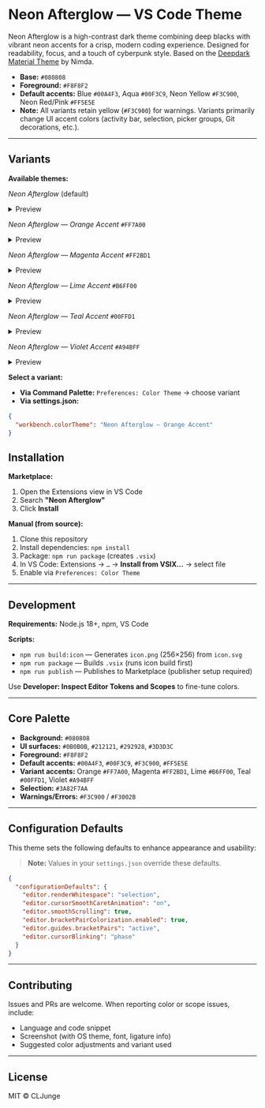 # Neon Afterglow — VS Code Theme  

Neon Afterglow is a high-contrast dark theme combining deep blacks with vibrant neon accents for a crisp, modern coding experience. Designed for readability, focus, and a touch of cyberpunk style. Based on the [Deepdark Material Theme](https://marketplace.visualstudio.com/items?itemName=Nimda.deepdark-material) by Nimda.

- **Base:** `#080808`  
- **Foreground:** `#F8F8F2`  
- **Default accents:** Blue `#00A4F3`, Aqua `#00F3C9`, Neon Yellow `#F3C900`, Neon Red/Pink `#FF5E5E`  
- **Note:** All variants retain yellow (`#F3C900`) for warnings. Variants primarily change UI accent colors (activity bar, selection, picker groups, Git decorations, etc.).  

---

## Variants  

**Available themes:**

*Neon Afterglow* (default)
<details>
<summary>Preview</summary>
<img src="images/preview-default.png"></img>
</details>

*Neon Afterglow — Orange Accent* `#FF7A00`
<details>  
<summary>Preview</summary>
<img src="images/preview-orange.png"></img>
</details>

*Neon Afterglow — Magenta Accent* `#FF2BD1`
<details>
<summary>Preview</summary>
<img src="images/preview-magenta.png"></img>
</details>

*Neon Afterglow — Lime Accent* `#B6FF00`
<details>
<summary>Preview</summary>
<img src="images/preview-lime.png"></img>
</details>

*Neon Afterglow — Teal Accent* `#00FFD1`
<details>
<summary>Preview</summary>
<img src="images/preview-teal.png"></img>
</details>

*Neon Afterglow — Violet Accent* `#A94BFF`
<details>
<summary>Preview</summary>
<img src="images/preview-violet.png"></img>
</details>

**Select a variant:**  
- **Via Command Palette:** `Preferences: Color Theme` → choose variant  
- **Via settings.json:**  
```json
{
  "workbench.colorTheme": "Neon Afterglow — Orange Accent"
}
```  

## Installation  

**Marketplace:**  
1. Open the Extensions view in VS Code  
2. Search **"Neon Afterglow"**  
3. Click **Install**  

**Manual (from source):**  
1. Clone this repository  
2. Install dependencies: `npm install`  
3. Package: `npm run package` (creates `.vsix`)  
4. In VS Code: Extensions → `…` → **Install from VSIX…** → select file  
5. Enable via `Preferences: Color Theme`  

---

## Development  

**Requirements:** Node.js 18+, npm, VS Code  

**Scripts:**  
- `npm run build:icon` — Generates `icon.png` (256×256) from `icon.svg`  
- `npm run package` — Builds `.vsix` (runs icon build first)  
- `npm run publish` — Publishes to Marketplace (publisher setup required)  

Use **Developer: Inspect Editor Tokens and Scopes** to fine-tune colors.  

---

## Core Palette  

- **Background:** `#080808`  
- **UI surfaces:** `#0B0B0B`, `#212121`, `#292928`, `#3D3D3C`  
- **Foreground:** `#F8F8F2`  
- **Default accents:** `#00A4F3`, `#00F3C9`, `#F3C900`, `#FF5E5E`  
- **Variant accents:** Orange `#FF7A00`, Magenta `#FF2BD1`, Lime `#B6FF00`, Teal `#00FFD1`, Violet `#A94BFF`  
- **Selection:** `#3A82F7AA`  
- **Warnings/Errors:** `#F3C900` / `#F3002B`  

---

## Configuration Defaults  

This theme sets the following defaults to enhance appearance and usability:  

> **Note:** Values in your `settings.json` override these defaults.  

```json
{
  "configurationDefaults": {
    "editor.renderWhitespace": "selection",
    "editor.cursorSmoothCaretAnimation": "on",
    "editor.smoothScrolling": true,
    "editor.bracketPairColorization.enabled": true,
    "editor.guides.bracketPairs": "active",
    "editor.cursorBlinking": "phase"
  }
}
```  

---

## Contributing  

Issues and PRs are welcome. When reporting color or scope issues, include:  
- Language and code snippet  
- Screenshot (with OS theme, font, ligature info)  
- Suggested color adjustments and variant used  

---

## License  

MIT © CLJunge  
